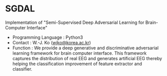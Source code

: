 # SGDAL
Implementation of "Semi-Supervised Deep Adversarial Learning for Brain-Computer Interface"

  
* Programming Language : Python3
* Contact : W.-J. Ko (wjko@korea.ac.kr)
* Function : We provide a deep generative and discriminative adversarial learning framework for brain computer interface. This framework captures the distribution of real EEG and generates artificial EEG thereby helping the classification improvement of feature extractor and classifier.
